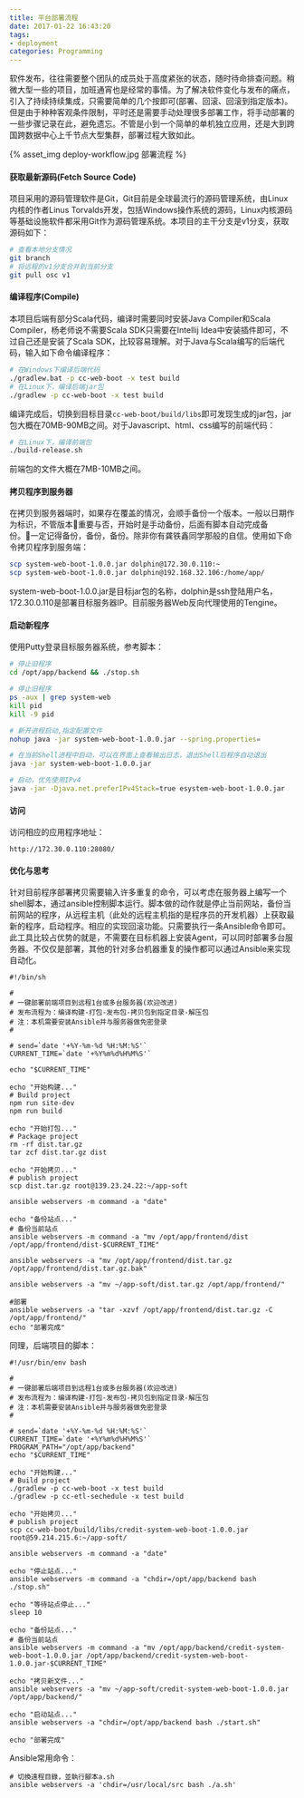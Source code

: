 ```yaml
---
title: 平台部署流程
date: 2017-01-22 16:43:20
tags:
- deployment
categories: Programming
---
```

软件发布，往往需要整个团队的成员处于高度紧张的状态，随时待命排查问题。稍微大型一些的项目，加班通宵也是经常的事情。为了解决软件变化与发布的痛点，引入了持续持续集成，只需要简单的几个按即可(部署、回滚、回滚到指定版本)。但是由于种种客观条件限制，平时还是需要手动处理很多部署工作，将手动部署的一些步骤记录在此，避免遗忘。不管是小到一个简单的单机独立应用，还是大到跨国跨数据中心上千节点大型集群，部署过程大致如此。

<!-- more -->

{% asset_img deploy-workflow.jpg 部署流程 %}

#### 获取最新源码(Fetch Source Code)

项目采用的源码管理软件是Git，Git目前是全球最流行的源码管理系统，由Linux内核的作者Linus Torvalds开发，包括Windows操作系统的源码，Linux内核源码等基础设施软件都采用Git作为源码管理系统。本项目的主干分支是v1分支，获取源码如下：

```Bash
# 查看本地分支情况
git branch
# 将远程的v1分支合并到当前分支
git pull osc v1
```

#### 编译程序(Compile)

本项目后端有部分Scala代码，编译时需要同时安装Java Compiler和Scala Compiler，杨老师说不需要Scala SDK只需要在Intellij Idea中安装插件即可，不过自己还是安装了Scala SDK，比较容易理解。对于Java与Scala编写的后端代码，输入如下命令编译程序：

```Bash
# 在Windows下编译后端代码
./gradlew.bat -p cc-web-boot -x test build
# 在Linux下，编译后端jar包
./gradlew -p cc-web-boot -x test build
```

编译完成后，切换到目标目录`cc-web-boot/build/libs`即可发现生成的jar包，jar包大概在70MB-90MB之间。对于Javascript、html、css编写的前端代码：

```Bash
# 在Linux下，编译前端包
./build-release.sh
```

前端包的文件大概在7MB-10MB之间。

#### 拷贝程序到服务器

在拷贝到服务器端时，如果存在覆盖的情况，会顺手备份一个版本。一般以日期作为标识，不管版本重要与否，开始时是手动备份，后面有脚本自动完成备份。一定记得备份，备份，备份。除非你有龚铁鑫同学那般的自信。使用如下命令拷贝程序到服务端：

```Bash
scp system-web-boot-1.0.0.jar dolphin@172.30.0.110:~
scp system-web-boot-1.0.0.jar dolphin@192.168.32.106:/home/app/
```

system-web-boot-1.0.0.jar是目标jar包的名称，dolphin是ssh登陆用户名，172.30.0.110是部署目标服务器IP。目前服务器Web反向代理使用的Tengine。

#### 启动新程序

使用Putty登录目标服务器系统，参考脚本：

```Bash
# 停止旧程序
cd /opt/app/backend && ./stop.sh

# 停止旧程序
ps -aux | grep system-web
kill pid
kill -9 pid

# 新开进程启动,指定配置文件
nohup java -jar system-web-boot-1.0.0.jar --spring.properties=

# 在当前Shell进程中启动，可以在界面上查看输出日志，退出Shell后程序自动退出
java -jar system-web-boot-1.0.0.jar

# 启动，优先使用IPv4
java -jar -Djava.net.preferIPv4Stack=true esystem-web-boot-1.0.0.jar
```

#### 访问

访问相应的应用程序地址：

```
http://172.30.0.110:28080/
```

#### 优化与思考

针对目前程序部署拷贝需要输入许多重复的命令，可以考虑在服务器上编写一个shell脚本，通过ansible控制脚本运行。脚本做的动作就是停止当前网站，备份当前网站的程序，从远程主机（此处的远程主机指的是程序员的开发机器）上获取最新的程序，启动程序。相应的实现回滚功能。只需要执行一条Ansible命令即可。此工具比较占优势的就是，不需要在目标机器上安装Agent，可以同时部署多台服务器。不仅仅是部署，其他的针对多台机器重复的操作都可以通过Ansible来实现自动化。

```shell
#!/bin/sh

#
# 一键部署前端项目到远程1台或多台服务器(欢迎改进)
# 发布流程为：编译构建-打包-发布包-拷贝包到指定目录-解压包
# 注：本机需要安装Ansible并与服务器做免密登录
#

# send=`date '+%Y-%m-%d %H:%M:%S'`
CURRENT_TIME=`date '+%Y%m%d%H%M%S'`

echo "$CURRENT_TIME"

echo "开始构建..."
# Build project
npm run site-dev
npm run build

echo "开始打包..."
# Package project
rm -rf dist.tar.gz
tar zcf dist.tar.gz dist

echo "开始拷贝..."
# publish project
scp dist.tar.gz root@139.23.24.22:~/app-soft

ansible webservers -m command -a "date"

echo "备份站点..."
# 备份当前站点
ansible webservers -m command -a "mv /opt/app/frontend/dist /opt/app/frontend/dist-$CURRENT_TIME"

ansible webservers -a "mv /opt/app/frontend/dist.tar.gz /opt/app/frontend/dist.tar.gz.bak"

ansible webservers -a "mv ~/app-soft/dist.tar.gz /opt/app/frontend/"

#部署
ansible webservers -a "tar -xzvf /opt/app/frontend/dist.tar.gz -C /opt/app/frontend/"
echo "部署完成"
```

同理，后端项目的脚本：

```shell
#!/usr/bin/env bash

#
# 一键部署后端项目到远程1台或多台服务器(欢迎改进)
# 发布流程为：编译构建-打包-发布包-拷贝包到指定目录-解压包
# 注：本机需要安装Ansible并与服务器做免密登录
#

# send=`date '+%Y-%m-%d %H:%M:%S'`
CURRENT_TIME=`date '+%Y%m%d%H%M%S'`
PROGRAM_PATH="/opt/app/backend"
echo "$CURRENT_TIME"

echo "开始构建..."
# Build project
./gradlew -p cc-web-boot -x test build
./gradlew -p cc-etl-sechedule -x test build

echo "开始拷贝..."
# publish project
scp cc-web-boot/build/libs/credit-system-web-boot-1.0.0.jar root@59.214.215.6:~/app-soft/

ansible webservers -m command -a "date"

echo "停止站点..."
ansible webservers -m command -a "chdir=/opt/app/backend bash ./stop.sh"

echo "等待站点停止..."
sleep 10

echo "备份站点..."
# 备份当前站点
ansible webservers -m command -a "mv /opt/app/backend/credit-system-web-boot-1.0.0.jar /opt/app/backend/credit-system-web-boot-1.0.0.jar-$CURRENT_TIME"

echo "拷贝新文件..."
ansible webservers -a "mv ~/app-soft/credit-system-web-boot-1.0.0.jar /opt/app/backend/"

echo "启动站点..."
ansible webservers -a "chdir=/opt/app/backend bash ./start.sh"

echo "部署完成"
```

Ansible常用命令：

```shell
# 切換遠程目錄，並執行腳本a.sh
ansible webservers -a 'chdir=/usr/local/src bash ./a.sh'
```

